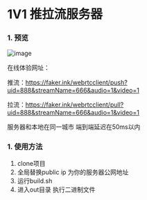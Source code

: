 # 1V1 推拉流服务器

### 1. 预览

![image](https://github.com/Faker0715/WebrtcServer/assets/36560441/5aef68aa-f26a-4284-8302-94aa2e549c52)

在线体验网址：

推流：https://faker.ink/webrtcclient/push?uid=888&streamName=666&audio=1&video=1

拉流：https://faker.ink/webrtcclient/pull?uid=888&streamName=666&audio=1&video=1

服务器和本地在同一城市 端到端延迟在50ms以内

### 1. 使用方法

1. clone项目
2. 全局替换public ip 为你的服务器公网地址
3. 运行build.sh
4. 进入out目录 执行二进制文件


